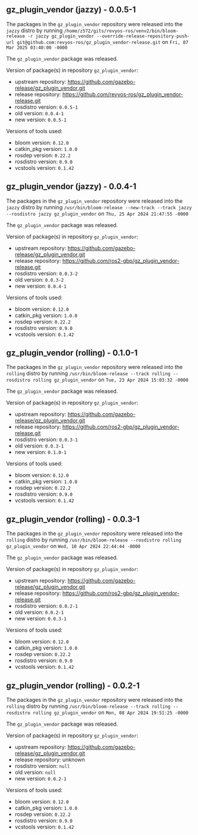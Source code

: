 ## gz_plugin_vendor (jazzy) - 0.0.5-1

The packages in the `gz_plugin_vendor` repository were released into the `jazzy` distro by running `/home/z572/gits/revyos-ros/venv2/bin/bloom-release -r jazzy gz_plugin_vendor --override-release-repository-push-url git@github.com:revyos-ros/gz_plugin_vendor-release.git` on `Fri, 07 Mar 2025 03:40:00 -0000`

The `gz_plugin_vendor` package was released.

Version of package(s) in repository `gz_plugin_vendor`:

- upstream repository: https://github.com/gazebo-release/gz_plugin_vendor.git
- release repository: https://github.com/revyos-ros/gz_plugin_vendor-release.git
- rosdistro version: `0.0.5-1`
- old version: `0.0.4-1`
- new version: `0.0.5-1`

Versions of tools used:

- bloom version: `0.12.0`
- catkin_pkg version: `1.0.0`
- rosdep version: `0.22.2`
- rosdistro version: `0.9.0`
- vcstools version: `0.1.42`


## gz_plugin_vendor (jazzy) - 0.0.4-1

The packages in the `gz_plugin_vendor` repository were released into the `jazzy` distro by running `/usr/bin/bloom-release --new-track --track jazzy --rosdistro jazzy gz_plugin_vendor` on `Thu, 25 Apr 2024 21:47:55 -0000`

The `gz_plugin_vendor` package was released.

Version of package(s) in repository `gz_plugin_vendor`:

- upstream repository: https://github.com/gazebo-release/gz_plugin_vendor.git
- release repository: https://github.com/ros2-gbp/gz_plugin_vendor-release.git
- rosdistro version: `0.0.3-2`
- old version: `0.0.3-2`
- new version: `0.0.4-1`

Versions of tools used:

- bloom version: `0.12.0`
- catkin_pkg version: `1.0.0`
- rosdep version: `0.22.2`
- rosdistro version: `0.9.0`
- vcstools version: `0.1.42`


## gz_plugin_vendor (rolling) - 0.1.0-1

The packages in the `gz_plugin_vendor` repository were released into the `rolling` distro by running `/usr/bin/bloom-release --track rolling --rosdistro rolling gz_plugin_vendor` on `Tue, 23 Apr 2024 15:03:32 -0000`

The `gz_plugin_vendor` package was released.

Version of package(s) in repository `gz_plugin_vendor`:

- upstream repository: https://github.com/gazebo-release/gz_plugin_vendor.git
- release repository: https://github.com/ros2-gbp/gz_plugin_vendor-release.git
- rosdistro version: `0.0.3-1`
- old version: `0.0.3-1`
- new version: `0.1.0-1`

Versions of tools used:

- bloom version: `0.12.0`
- catkin_pkg version: `1.0.0`
- rosdep version: `0.22.2`
- rosdistro version: `0.9.0`
- vcstools version: `0.1.42`


## gz_plugin_vendor (rolling) - 0.0.3-1

The packages in the `gz_plugin_vendor` repository were released into the `rolling` distro by running `/usr/bin/bloom-release --rosdistro rolling gz_plugin_vendor` on `Wed, 10 Apr 2024 22:44:44 -0000`

The `gz_plugin_vendor` package was released.

Version of package(s) in repository `gz_plugin_vendor`:

- upstream repository: https://github.com/gazebo-release/gz_plugin_vendor.git
- release repository: https://github.com/ros2-gbp/gz_plugin_vendor-release.git
- rosdistro version: `0.0.2-1`
- old version: `0.0.2-1`
- new version: `0.0.3-1`

Versions of tools used:

- bloom version: `0.12.0`
- catkin_pkg version: `1.0.0`
- rosdep version: `0.22.2`
- rosdistro version: `0.9.0`
- vcstools version: `0.1.42`


## gz_plugin_vendor (rolling) - 0.0.2-1

The packages in the `gz_plugin_vendor` repository were released into the `rolling` distro by running `/usr/bin/bloom-release --track rolling --rosdistro rolling gz_plugin_vendor` on `Mon, 08 Apr 2024 19:51:25 -0000`

The `gz_plugin_vendor` package was released.

Version of package(s) in repository `gz_plugin_vendor`:

- upstream repository: https://github.com/gazebo-release/gz_plugin_vendor.git
- release repository: unknown
- rosdistro version: `null`
- old version: `null`
- new version: `0.0.2-1`

Versions of tools used:

- bloom version: `0.12.0`
- catkin_pkg version: `1.0.0`
- rosdep version: `0.22.2`
- rosdistro version: `0.9.0`
- vcstools version: `0.1.42`


